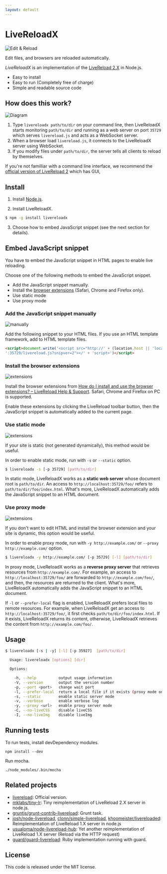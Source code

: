 ```yaml
---
layout: default
---
```

# LiveReloadX

![Edit & Reload](/images/title.png)

Edit files, and browsers are reloaded automatically.

_LiveReloadX_ is an implementation of the [LiveReload 2.X](http://livereload.com/) in Node.js.

* Easy to install
* Easy to run (Completely free of charge)
* Simple and readable source code


## How does this work?

![Diagram](/images/how.png)

  1. Type `livereloadx path/to/dir` on your command line, then LiveReloadX starts monitoring `path/to/dir` and running as a web server on port `35729` which serves `livereload.js` and acts as a WebSocket server.
  2. When a browser load `livereload.js`, it connects to the LiveReloadX server using WebSocket.
  3. If you modify files under `path/to/dir`, the server tells all clients to reload by themselves.

If you're not familliar with a command line interface, we recommend the [official version of LiveReload 2](http://livereload.com/) which has GUI,


## Install

1. Install [Node.js](http://nodejs.org/).

2. Install LiveReloadX.
```bash
$ npm -g install livereloadx
```

3. Choose how to embed JavaScript snippet (see the next section for details).


## Embed JavaScript snippet

You have to embed the JavaScript snippet in HTML pages to enable live reloading.

Choose one of the following methods to embed the JavaScript snippet.

   * Add the JavaScript snippet manually.
   * Install the [browser extensions](http://feedback.livereload.com/knowledgebase/articles/86242-how-do-i-install-and-use-the-browser-extensions-) (Safari, Chrome and Firefox only).
   * Use static mode
   * Use proxy mode


### Add the JavaScript snippet manually

![manually](/images/manual.png)

Add the following snippet to your HTML files. If you use an HTML template framework, add to HTML template files.

```html
<script>document.write('<script src="http://' + (location.host || 'localhost').split(':')[0] +
':35729/livereload.js?snipver=2"></' + 'script>')</script>
```

### Install the browser extensions

![extensions](/images/extension.png)

Install the browser extensions from [How do I install and use the browser extensions? – LiveReload Help & Support](http://feedback.livereload.com/knowledgebase/articles/86242-how-do-i-install-and-use-the-browser-extensions-). Safari, Chrome and Firefox on PC is supported.

Enable these extensions  by clicking the LiveReload toolbar button, then the JavaScript snippet is automatically added to the current page.


### Use static mode

![extensions](/images/static.png)

If your site is static (not generated dynamically), this method would be useful.

In order to enable static mode, run with `-s` or `--static` option.

```bash
$ livereloadx -s [-p 35729] [path/to/dir]
```

In static mode, LiveReloadX works as a **static web server** whose document root is `path/to/dir`. An access to `http://localhost:35729/foo/` refers to `path/to/dir/foo/index.html`. What's more, LiveReloadX automatically adds the JavaScript snippet to an HTML document.


### Use proxy mode

![extensions](/images/proxy.png)

If you don't want to edit HTML and install the browser extension and your site is dynamic, this option would be useful.

In order to enable proxy mode, run with `-y http://example.com/` or `--proxy http://example.com/` option.

```bash
$ livereloadx -y http://example.com/ [-p 35729] [-l] [path/to/dir]
```

In proxy mode, LiveReloadX works as a **reverse proxy server** that retrieves resources from `http://example.com/`. For example, an access to `http://localhost:35729/foo/` are forwarded to `http://example.com/foo/`, and then, the resources are returned to the client. What's more, LiveReloadX automatically adds the JavaScript snippet to an HTML document.

If `-l` or `--prefer-local` flag is enabled, LiveReloadX prefers local files to remote resources. For example, when LiveReloadX get an access to `http://localhost:35729/foo/`, it first checks `path/to/dir/foo/index.html`. If it exists, LiveReloadX returns its content, otherwise, LiveReloadX retrieves the content from `http://example.com/foo/`.


## Usage

```bash
$ livereloadx [-s | -y] [-l] [-p 35927]  [path/to/dir]

  Usage: livereloadx [options] [dir]

  Options:

    -h, --help          output usage information
    -V, --version       output the version number
    -p, --port <port>   change wait port
    -l, --prefer-local  return a local file if it exists (proxy mode only)
    -s, --static        enable static server mode
    -v, --verbose       enable verbose log
    -y, --proxy <url>   enable proxy server mode
    -C, --no-liveCSS    disable liveCSS
    -I, --no-liveImg    disable liveImg
```



## Running tests

To run tests, install devDependency modules.

```
npm install --dev
```

Run mocha.

```
./node_modules/.bin/mocha
```


## Related projects

* [livereload](https://github.com/livereload/): Official version.
* [mklabs/tiny-lr](https://github.com/mklabs/tiny-lr): Tiny reimplementation of LiveReload 2.X server in node.js.
* [gruntjs/grunt-contrib-livereload](https://github.com/gruntjs/grunt-contrib-livereload): Grunt task.
* [josh/node-livereload](https://github.com/josh/node-livereload), [clonn/simple-livereload](https://github.com/clonn/simple-livereload), [khoomeister/livereloaded](https://github.com/khoomeister/livereloaded): Reimplementation of LiveReload 1.X server in node.js
* [usualoma/node-livereload-hub](https://github.com/usualoma/node-livereload-hub): Yet another reimplementation of LiveReload 1.X server (Reload via the HTTP request)
* [guard/guard-livereload](https://github.com/guard/guard-livereload): Ruby implementation running with guard.


License
-------

This code is released under the MIT license.